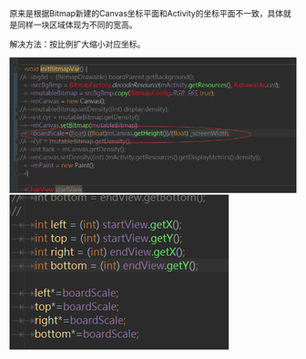 原来是根据Bitmap新建的Canvas坐标平面和Activity的坐标平面不一致，具体就是同样一块区域体现为不同的宽高。

解决方法：按比例扩大缩小对应坐标。

![](img/36-1.png)
![](img/36-2.png)